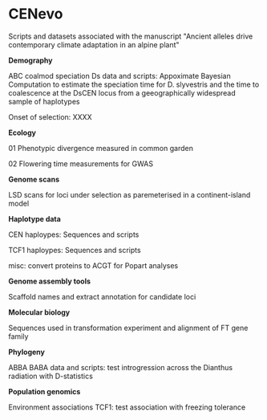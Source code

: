 # CENevo
Scripts and datasets associated with the manuscript "Ancient alleles drive contemporary climate adaptation in an alpine plant"

**Demography**

ABC coalmod speciation Ds data and scripts: Appoximate Bayesian Computation to estimate the speciation time for D. slyvestris and the time to coalescence at the DsCEN locus from a geeographically widespread sample of haplotypes

Onset of selection: XXXX

**Ecology**

01 Phenotypic divergence measured in common garden

02 Flowering time measurements for GWAS

**Genome scans**

LSD scans for loci under selection as paremeterised in a continent-island model

**Haplotype data**

CEN haploypes: Sequences and scripts

TCF1 haploypes: Sequences and scripts

misc: convert proteins to ACGT for Popart analyses

**Genome assembly tools**

Scaffold names and extract annotation for candidate loci


**Molecular biology**

Sequences used in transformation experiment and alignment of FT gene family



**Phylogeny**

ABBA BABA data and scripts: test introgression across the Dianthus radiation with D-statistics

**Population genomics**

Environment associations TCF1: test association with freezing tolerance
